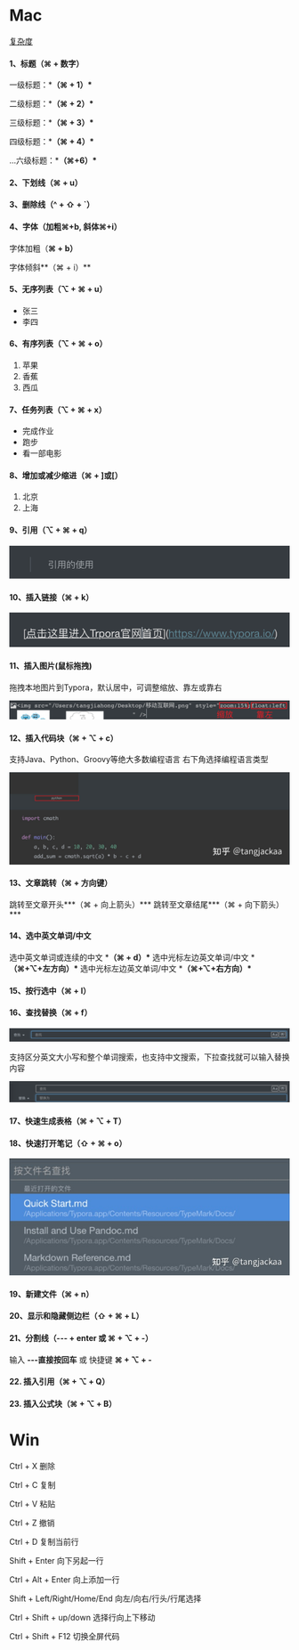 # Mac



[复杂度](https://github.com/underdog1118/leetcode-record/blob/main/notes/Time%20and%20Space%20comlexity.md)



#### **1、标题（⌘ + 数字）**

一级标题：***（⌘ + 1）\***

二级标题：***（⌘ + 2）\***

三级标题：***（⌘ + 3）\***

四级标题：***（⌘ + 4）\***

...六级标题：***（⌘+6）\***

#### **2、下划线（⌘ + u）**

#### **3、删除线（^ + ⇧ + `）**

#### **4、字体（加粗⌘+b, 斜体⌘+i）**

字体加粗（**⌘ + b）**

字体倾斜**（⌘ + i）**

#### **5、无序列表（⌥ + ⌘ + u）**

- 张三
- 李四

#### **6、有序列表（⌥ + ⌘ + o）**

1. 苹果
2. 香蕉
3. 西瓜

#### **7、任务列表（⌥ + ⌘ + x）**

- 完成作业
- 跑步
- 看一部电影

#### **8、增加或减少缩进（⌘ + ]或[）**

1. 北京
2. 上海

#### **9、引用（⌥ + ⌘ + q）**

![img](images/v2-e296b2acd10a49979150495f9423cbe0_1440w-20221009163355013.png)

#### **10、插入链接（⌘ + k）**

![img](images/v2-3ca9a453d939fc3e1b865ef79e6fd46b_1440w-20221009163355038.png)

#### **11、插入图片(鼠标拖拽)**

拖拽本地图片到Typora，默认居中，可调整缩放、靠左或靠右

![img](images/v2-b91a3be5383a90a8f5fed200329487af_1440w.png)

#### **12、插入代码块（⌘ + ⌥ + c）**

支持Java、Python、Groovy等绝大多数编程语言
右下角选择编程语言类型

![img](images/v2-f7c40d8c55923efa43e6d853b923711e_1440w.jpeg)

#### **13、文章跳转（⌘ + 方向键**）

跳转至文章开头***（⌘ + 向上箭头）\***
跳转至文章结尾***（⌘ + 向下箭头）\***

#### **14、选中英文单词/中文**

选中英文单词或连续的中文 ***（⌘ + d）\***
选中光标左边英文单词/中文 ***（⌘+⌥+左方向）\***
选中光标左边英文单词/中文 ***（⌘+⌥+右方向）\***

#### **15、按行选中（⌘ + l）**

#### **16、查找替换（⌘ + f）**

![img](images/v2-aab4824744ee9be33064b2569ad76c69_1440w.png)

支持区分英文大小写和整个单词搜索，也支持中文搜索，下拉查找就可以输入替换内容

![img](images/v2-1708ab9441f61689b8159ed652e7944b_1440w.png)

#### **17、快速生成表格（⌘ + ⌥ + T）**

#### **18、快速打开笔记（⇧ + ⌘ + o）**

![img](images/v2-fbcc56a045a6778660949a264f0a4102_1440w.jpeg)

#### **19、新建文件（⌘ + n）**

#### **20、显示和隐藏侧边栏（⇧ + ⌘ + L）**

#### **21、分割线（--- + enter 或 ⌘ + ⌥ + -）**

输入 **---直接按回车** 或 快捷键 **⌘ + ⌥ + -**

#### 22. **插入引用（⌘ + ⌥ + Q）**

#### 23. **插入公式块（⌘ + ⌥ + B）**





# Win

Ctrl + X	删除

Ctrl + C	复制

Ctrl + V	粘贴

Ctrl + Z	撤销

Ctrl + D	复制当前行

Shift + Enter	向下另起一行

Ctrl + Alt + Enter	向上添加一行

Shift + Left/Right/Home/End	向左/向右/行头/行尾选择

Ctrl + Shift + up/down	选择行向上下移动

Ctrl + Shift + F12	切换全屏代码





